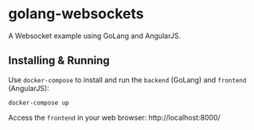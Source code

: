golang-websockets
=================

A Websocket example using GoLang and AngularJS.


Installing & Running
--------------------

Use `docker-compose` to install and run the `backend` (GoLang) and `frontend` (AngularJS):

```
docker-compose up
```

Access the `frontend` in your web browser:
http://localhost:8000/
